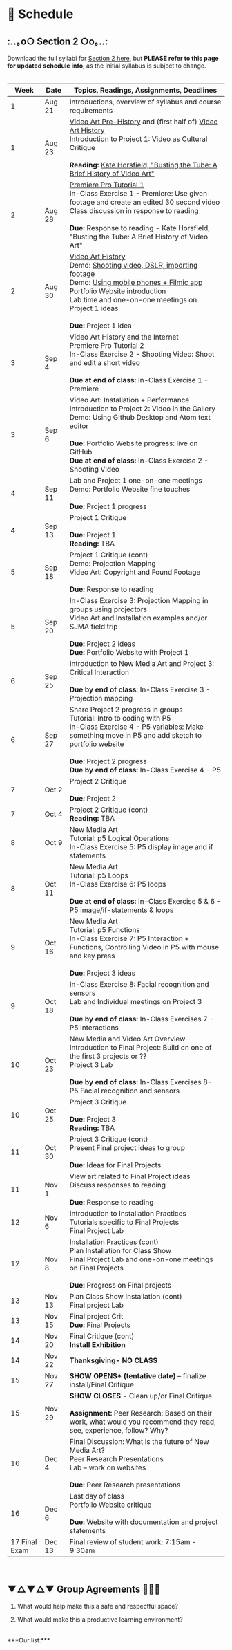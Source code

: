 # 📆 Schedule

## :..｡o○ Section 2 ○o｡..:

Download the full syllabi for [Section 2 here](resources/Syllabus_Art75_section2_FA_18.pdf), but **PLEASE refer to this page for updated schedule info**, as the initial syllabus is subject to change.
<br>
<br>


| **Week** | **Date** | **Topics, Readings, Assignments, Deadlines** |
| --- | --- | --- |
| 1 | Aug 21 | Introductions, overview of syllabus and course requirements   |
| 1 | Aug 23 | [Video Art Pre-History](../../01a_videoArtPreHistory) and (first half of) [Video Art History](01b_videoArtHistory_pt1) <br> Introduction to Project 1: Video as Cultural Critique <br><br> **Reading:** [Kate Horsfield, &quot;Busting the Tube: A Brief History of Video Art&quot;](../../readings/*horsfield_busting-the-tube_brief-history-of-video-art)  |
| 2 | Aug 28 | [Premiere Pro Tutorial 1](../../tutorials/01_Premiere) <br> In-Class Exercise 1 - Premiere: Use given footage and create an edited 30 second video <br> Class discussion in response to reading <br><br> **Due:** Response to reading - Kate Horsfield, &quot;Busting the Tube: A Brief History of Video Art&quot;  |
| 2 | Aug 30 | [Video Art History](01b_videoArtHistory_pt1) <br> Demo: [Shooting video, DSLR, importing footage](tutorials/02a_shootingDSLR) <br> Demo: [Using mobile phones + Filmic app](tutorials/02b_shootingFilmicPro) <br> Portfolio Website introduction <br> Lab time and one-on-one meetings on Project 1 ideas  <br><br> **Due:** Project 1 idea   |
| 3 | Sep 4 | Video Art History and the Internet <br> Premiere Pro Tutorial 2 <br> In-Class Exercise 2 - Shooting Video: Shoot and edit a short video <br><br> **Due at end of class:** In-Class Exercise 1 - Premiere |
| 3 | Sep 6 | Video Art: Installation + Performance <br> Introduction to Project 2: Video in the Gallery <br> Demo: Using Github Desktop and Atom text editor  <br><br> **Due:** Portfolio Website progress: live on GitHub <br> **Due at end of class:** In-Class Exercise 2 - Shooting Video   |
| 4 | Sep 11 | Lab and Project 1 one-on-one meetings <br> Demo: Portfolio Website fine touches <br><br> **Due:** Project 1 progress  |
| 4 | Sep 13 | Project 1 Critique <br><br> **Due:** Project 1 <br> **Reading:** TBA   |
| 5 | Sep 18 | Project 1 Critique (cont) <br> Demo: Projection Mapping <br> Video Art: Copyright and Found Footage <br><br> **Due:** Response to reading   |
| 5 | Sep 20 | In-Class Exercise 3: Projection Mapping in groups using projectors <br> Video Art and Installation examples and/or SJMA field trip  <br><br> **Due:** Project 2 ideas <br> **Due:** Portfolio Website with Project 1   |
| 6 | Sep 25 | Introduction to New Media Art and Project 3: Critical Interaction <br><br> **Due by end of class:** In-Class Exercise 3 - Projection mapping  |
| 6 | Sep 27 | Share Project 2 progress in groups <br> Tutorial: Intro to coding with P5 <br> In-Class Exercise 4 - P5 variables: Make something move in P5 and add sketch to portfolio website  <br><br> **Due:** Project 2 progress <br> **Due by end of class:** In-Class Exercise 4 - P5  |
| 7 | Oct 2 | Project 2 Critique  <br><br> **Due:** Project 2 |
| 7 | Oct 4 | Project 2 Critique (cont)  <br> **Reading:** TBA  |
| 8 | Oct 9 | New Media Art <br> Tutorial: p5 Logical Operations <br> In-Class Exercise 5: P5 display image and if statements   |
| 8 | Oct 11 | New Media Art <br> Tutorial: p5 Loops <br> In-Class Exercise 6: P5 loops  <br><br> **Due at end of class:** In-Class Exercise  5 &amp; 6 - P5 image/if-statements &amp; loops |
| 9 | Oct 16 | New Media Art <br> Tutorial: p5 Functions <br> In-Class Exercise 7: P5 Interaction + Functions, Controlling Video in P5 with mouse and key press <br><br> **Due:** Project 3 ideas |
| 9 | Oct 18 | In-Class Exercise 8: Facial recognition and sensors <br> Lab and Individual meetings on Project 3  <br><br> **Due by end of class:** In-Class Exercises 7 - P5 interactions  |
| 10 | Oct 23 | New Media and Video Art Overview <br> Introduction to Final Project: Build on one of the first 3 projects or ?? <br> Project 3 Lab  <br><br> **Due by end of class:** In-Class Exercises 8- P5 Facial recognition and sensors |
| 10 | Oct 25 | Project 3 Critique  <br><br> **Due:** Project 3 <br> **Reading:** TBA |
| 11 | Oct 30 | Project 3 Critique (cont) <br> Present Final project ideas to group  <br><br> **Due:** Ideas for Final Projects  |
| 11 | Nov 1 | View art related to Final Project ideas <br> Discuss responses to reading <br><br>  **Due:** Response to reading   |
| 12 | Nov 6 | Introduction to Installation Practices <br> Tutorials specific to Final Projects <br> Final Project Lab  |
| 12 | Nov 8 | Installation Practices (cont) <br> Plan Installation for Class Show <br> Final Project Lab and one-on-one meetings on Final Projects  <br><br> **Due:** Progress on Final projects  |
| 13 | Nov 13 | Plan Class Show Installation (cont) <br> Final project Lab  |
| 13 | Nov 15 | Final project Crit  <br> **Due:** Final Projects  |
| 14 | Nov 20 | Final Critique (cont) <br> **Install Exhibition**  |
| 14 | Nov 22 | **Thanksgiving- NO CLASS** |
| 15 | Nov 27 | **SHOW OPENS\* (tentative date)** – finalize install/Final Critique  |
| 15 | Nov 29 | **SHOW CLOSES** - Clean up/or Final Critique <br><br> **Assignment:** Peer Research: Based on their work, what would you recommend they read, see, experience, follow? Why?  |
| 16 | Dec 4 | Final Discussion: What is the future of New Media Art? <br> Peer Research Presentations <br> Lab – work on websites <br><br> **Due:** Peer Research presentations  |
| 16 | Dec 6 | Last day of class <br> Portfolio Website critique <br><br>  **Due:** Website with documentation and project statements  |
| 17 Final Exam | Dec 13  | Final review of student work: 7:15am - 9:30am  |

<br>


## ▼△▼△▼ Group Agreements 🐼👾🐬


1. What would help make this a safe and respectful space?

2. What would make this a productive learning environment?


<br>
***Our list:***
